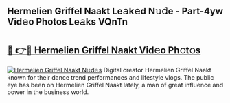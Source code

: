 ## Hermelien Griffel Naakt Le𝚊k𝚎d N𝚞𝚍e - Part-4yw Vid𝚎o Photos Le𝚊ks VQnTn

# <h2><a href="http://fb465x.evod.top/?m=Hermelien+Griffel+Naakt">🔗 👉🔴 Hermelien Griffel Naakt Vid𝚎o Ph𝚘t𝚘s</a></h2>

[![Hermelien Griffel Naakt N𝚞d𝚎s](https://i.imgur.com/8V9OHl7.gif)](http://fb465x.evod.top/?m=Hermelien+Griffel+Naakt)
Digital creator Hermelien Griffel Naakt known for their dance trend performances and lifestyle vlogs. The public eye has been on Hermelien Griffel Naakt lately, a man of great influence and power in the business world. 
